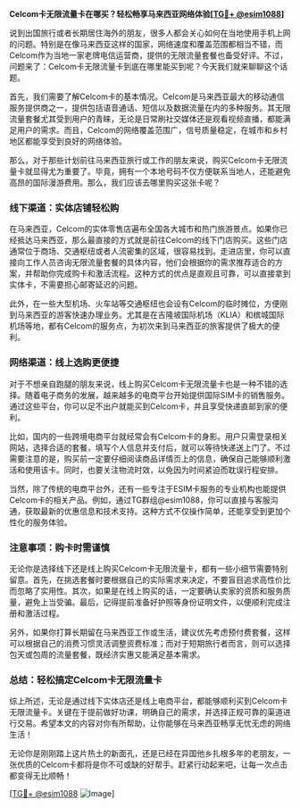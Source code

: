 **Celcom卡无限流量卡在哪买？轻松畅享马来西亚网络体验[[TG💪+ @esim1088](https://t.me/s/esim1088)]**

说到出国旅行或者长期居住海外的朋友，很多人都会关心如何在当地使用手机上网的问题。特别是在像马来西亚这样的国家，网络速度和覆盖范围都相当不错，而Celcom作为当地一家老牌电信运营商，提供的无限流量套餐也备受好评。不过，问题来了：Celcom卡无限流量卡到底在哪里能买到呢？今天我们就来聊聊这个话题。

首先，我们需要了解Celcom卡的基本情况。Celcom是马来西亚最大的移动通信服务提供商之一，提供包括语音通话、短信以及数据流量在内的多种服务。其无限流量套餐尤其受到用户的青睐，无论是日常刷社交媒体还是观看视频直播，都能满足用户的需求。而且，Celcom的网络覆盖范围广，信号质量稳定，在城市和乡村地区都能享受到良好的网络体验。

那么，对于那些计划前往马来西亚旅行或工作的朋友来说，购买Celcom卡无限流量卡就显得尤为重要了。毕竟，拥有一个本地号码不仅方便联系当地人，还能避免高昂的国际漫游费用。那么，我们应该去哪里购买这张卡呢？

### 线下渠道：实体店铺轻松购

在马来西亚，Celcom的实体零售店遍布全国各大城市和热门旅游景点。如果你已经抵达马来西亚，那么最直接的方式就是前往Celcom的线下门店购买。这些门店通常位于商场、交通枢纽或者人流密集的区域，很容易找到。走进店里，你可以直接向工作人员咨询无限流量套餐的具体内容，他们会根据你的需求推荐适合的方案，并帮助你完成购卡和激活流程。这种方式的优点是直观且可靠，可以直接拿到实体卡，不需要担心邮寄延迟的问题。

此外，在一些大型机场、火车站等交通枢纽也会设有Celcom的临时摊位，方便刚到马来西亚的游客快速办理业务。尤其是在吉隆坡国际机场（KLIA）和槟城国际机场等地，都有Celcom的服务点，为初次来到马来西亚的旅客提供了极大的便利。

### 网络渠道：线上选购更便捷

对于不想亲自跑腿的朋友来说，线上购买Celcom卡无限流量卡也是一种不错的选择。随着电子商务的发展，越来越多的电商平台开始提供国际SIM卡的销售服务。通过这些平台，你可以足不出户就能买到Celcom卡，并且享受快递直邮到家的便利。

比如，国内的一些跨境电商平台就经常会有Celcom卡的身影。用户只需登录相关网站，选择合适的套餐，填写个人信息并支付后，就可以等待快递送上门了。不过需要注意的是，购买前一定要仔细阅读商品详情页上的信息，确保自己能够顺利激活和使用该卡。同时，也要关注物流时效，以免因为时间紧迫而耽误行程安排。

当然，除了传统的电商平台外，还有一些专注于ESIM卡服务的专业机构也能提供Celcom卡的相关产品。例如，通过TG群组@esim1088，你可以直接与客服沟通，获取最新的优惠信息和技术支持。这种方式不仅操作简单，还能享受到更加个性化的服务体验。

### 注意事项：购卡时需谨慎

无论你是选择线下还是线上购买Celcom卡无限流量卡，都有一些小细节需要特别留意。首先，在挑选套餐时要根据自己的实际需求来决定，不要盲目追求高性价比而忽略了实用性。其次，如果是在线上购买的话，一定要确认卖家的资质和服务质量，避免上当受骗。最后，记得提前准备好护照等身份证明文件，以便顺利完成注册和激活过程。

另外，如果你打算长期留在马来西亚工作或生活，建议优先考虑预付费套餐，这样可以根据自己的消费习惯灵活调整资费标准；而对于短期旅行者而言，则可以选择包天或包周的流量套餐，既经济实惠又能满足基本需求。

### 总结：轻松搞定Celcom卡无限流量卡

综上所述，无论是通过线下实体店还是线上电商平台，都能够顺利买到Celcom卡无限流量卡。关键在于提前做好功课，明确自己的需求，并选择正规可靠的渠道进行交易。希望本文的内容对你有所帮助，让你能够在马来西亚畅享无忧无虑的网络生活！

无论你是刚刚踏上这片热土的新面孔，还是已经在异国他乡扎根多年的老朋友，一张优质的Celcom卡都将是你不可或缺的好帮手。赶紧行动起来吧，让每一次点击都变得无比顺畅！

[[TG💪+ @esim1088](https://t.me/s/esim1088) ![Image](https://i.postimg.cc/4NQfJmqS/Snipaste-2025-05-13-00-14-12.png)]